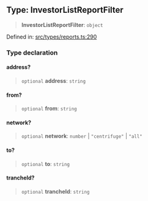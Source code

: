 
## Type: InvestorListReportFilter

> **InvestorListReportFilter**: `object`

Defined in: [src/types/reports.ts:290](https://github.com/centrifuge/sdk/blob/ae12cdce6833f297c221dbc7667d8a8a900a03f0/src/types/reports.ts#L290)

### Type declaration

#### address?

> `optional` **address**: `string`

#### from?

> `optional` **from**: `string`

#### network?

> `optional` **network**: `number` \| `"centrifuge"` \| `"all"`

#### to?

> `optional` **to**: `string`

#### trancheId?

> `optional` **trancheId**: `string`
